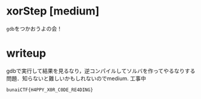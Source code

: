 # xorStep [medium]
`gdb`をつかおうよの会！

# writeup
gdbで実行して結果を見るなり，逆コンパイルしてソルバを作ってやるなりする問題．知らないと難しいかもしれないのでmedium.
工事中

```
bunaiCTF{H4PPY_X0R_C0DE_RE4DING}
```